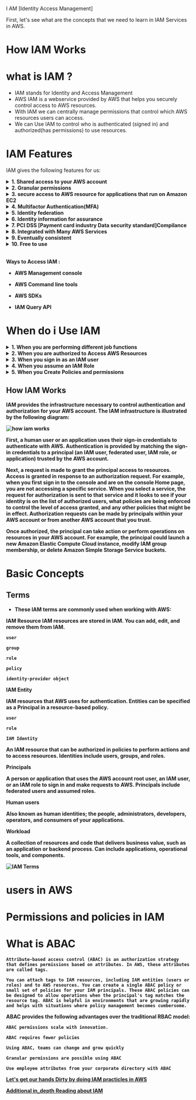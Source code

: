 I AM [Identity Access Management]

First, let's see what are the concepts that we need to learn in IAM Services in AWS.

# How IAM Works

# what is IAM ?
- IAM stands for Identity and Access Management
- AWS IAM is a webservice provided by AWS that helps you securely control access to AWS resources.
- With IAM we can centrally manage permissions that control which AWS resources users can access.
- We can Use IAM to control who is authenticated (signed in) and authorized(has permissions) to use resources.

# IAM Features
IAM gives the following features for us:
<details><summary><b>1. Shared access to your AWS account</summary><br><b>

    You can grant other people permission to administer and use resources in your AWS account without having to share your password or access key.
</details>

<details>
<summary>2. Granular permissions</summary><b>

    You can grant other people permission to administer and use resources in your AWS account without having to share your password or access key. EX: We might allow some users complete access to EC2, S3,Redshift etc. But, for other users, we can allow read-only permission to S3 buckets, only administrator access to some ec2 instances or acces to only billing information etc.
</details>
<details><summary>3. secure access to AWS resource for applications that run on Amazon EC2</summary> <br><b>

    You can use IAM features to securely provide credentials for applications that run on EC2 instances. These credentials provide permissions for your application to access other AWS resources. Examples include S3 buckets and DynamoDB tables.

</details>
<details>
<summary>
4. Multifactor Authentication(MFA)</summary><br><b>
    
    You can add two-factor authentication to your account and to individual users for extra security. With MFA you or your users must provide not only a password or access key to work with your account, but also a code from a specially configured device  
</details>
<details><summary>5. Identity federation</summary><br><>
    
    You can allow users who already have passwords elsewhere—for example, in your corporate network or with an internet identity provider—to get temporary access to your AWS account.
</details>
<details><summary>6. Identity information for assurance
</summary><br><b>


    If you use AWS CloudTrail, you receive log records that include information about those who made requests for resources in your account. That information is based on IAM identities.
</details>
<details><summary>
7. PCI DSS [Payment card industry Data security standard]Compilance</summary><br><b>
   
   
    IAM supports the processing, storage, and transmission of credit card data by a merchant or service provider, and has been validated as being compliant with Payment Card Industry (PCI) Data Security Standard (DSS).
</details>
<details><summary>
8. Integrated with Many AWS Services</summary><br><b> 


[List of services we can integrate with IAM](https://docs.aws.amazon.com/IAM/latest/UserGuide/reference_aws-services-that-work-with-iam.html)
   </details>
<details><summary>
9.  Eventually consistent</summary><br><b>
    
    IAM, like many other AWS services, is eventually consistent. IAM achieves high availability by replicating data across multiple servers within Amazon's data centers around the world. If a request to change some data is successful, the change is committed and safely stored. However, the change must be replicated across IAM, which can take some time

    But, AWs itself recommends us to do not include such IAM changes in the critical, high-availability code paths of your application. Instead, make IAM changes in a separate initialization or setup routine that you run less frequently.
</details>

<details><summary>
10.     Free to use</summary><br><b>
    
        AWS IAM and AWS Security Token Service(AWS STS) are features of your AWS account offered at no additional charge. You are charged only when accessing other AWS services using Your IAM users or AWS STS temporary security credentials.

</details> </br>

Ways to Access IAM :

- **AWS Management console**

- **AWS Command line tools**

- **AWS SDKs**

- **IAM Query API**

# When do i Use IAM
<details><summary>1. When you are performing different job functions</summary><br><b>

    AWS Identity and Access Management is a core infrastructure service that provides the foundation for access control based on identities within AWS. You use IAM every time you access your AWS account.

    How you use IAM differs, depending on the work that you do in AWS.

        we can use IAM in 3 different ways as an user, 
        1. Service user 2. Service Administrator 3. IAM Administrator
</details>
<details><summary>2. When you are authorized to Access AWS Resources</summary><br><b>

    Authentication is how you sign in to AWS using your identity credentials. You must be authenticated (signed in to AWS) as the AWS account root user, as an IAM user, or by assuming an IAM role.

    You can sign in to AWS as a federated identity by using credentials provided through an identity source.

</details>
<details><summary>3. When you sign in as an IAM user</summary><br><b>
   
    An IAM user is an identity within your AWS account that has specific permissions for a single person or application. Where possible, we recommend relying on temporary credentials instead of creating IAM users who have long-term credentials such as passwords and access keys. However, if you have specific use cases that require long-term credentials with IAM users, AWS recommend that you rotate access keys.

    An IAM group is an identity that specifies a collection of IAM users. You can't sign in as a group. You can use groups to specify permissions for multiple users at a time. Groups make permissions easier to manage for large sets of users. For example, you could have a group named IAMAdmins and give that group permissions to administer IAM resources.

    Users are different from roles. A user is uniquely associated with one person or application, but a role is intended to be assumable by anyone who needs it. Users have permanent long-term credentials, but roles provide temporary credentials. 

</details>
<details><summary>4. When you assume an IAM Role</summary><br><b>

    An IAM role is an identity within your AWS account that has specific permissions. It is similar to an IAM user, but is not associated with a specific person. You can temporarily assume an IAM role in the AWS Management Console by switching roles. You can assume a role by calling an AWS CLI or AWS API operation or by using a custom URL

    IAM roles with temporary credentials are useful in the following situations:
        - Federated user access
        - Temporary IAM user permissions
        - Cross-account access
        - Cross-service access
            A service might do this using the calling principal's permissions,using a service role, or using a service-linked role. 
       - Applications running on Amazon EC2
</details>
<details><summary>5. When you Create Policies and permissions</summary><br><b>

    You grant permissions to a user by creating a policy, which is a document that lists the actions that a user can perform and the resources those actions can affect. Any actions or resources that are not explicitly allowed are denied by default. Policies can be created and attached to principals (users, groups of users, roles assumed by users, and resources).

    These policies are used with an IAM role:
        Trust policy : Defines which principals can assume the role, and under which conditions. A trust policy is a specific type of resource-based policy for IAM roles. A role can have only one trust policy.

        Identity-based policies (inline and managed) – These policies define the permissions that the user of the role is able to perform (or is denied from performing), and on which resources.
</details>


## How IAM Works

IAM provides the infrastructure necessary to control authentication and authorization for your AWS account. The IAM infrastructure is illustrated by the following diagram:

![how iam works](/images/HOW-IAM-Works.png)

First, a human user or an application uses their sign-in credentials to authenticate with AWS. Authentication is provided by matching the sign-in credentials to a principal (an IAM user, federated user, IAM role, or application) trusted by the AWS account.

Next, a request is made to grant the principal access to resources. Access is granted in response to an authorization request. For example, when you first sign in to the console and are on the console Home page, you are not accessing a specific service. When you select a service, the request for authorization is sent to that service and it looks to see if your identity is on the list of authorized users, what policies are being enforced to control the level of access granted, and any other policies that might be in effect. Authorization requests can be made by principals within your AWS account or from another AWS account that you trust.

Once authorized, the principal can take action or perform operations on resources in your AWS account. For example, the principal could launch a new Amazon Elastic Compute Cloud instance, modify IAM group membership, or delete Amazon Simple Storage Service buckets.

# Basic Concepts

## Terms

- These IAM terms are commonly used when working with AWS:

IAM Resource
IAM resources are stored in IAM. You can add, edit, and remove them from IAM.

    user

    group

    role

    policy

    identity-provider object

IAM Entity

IAM resources that AWS uses for authentication. Entities can be specified as a Principal in a resource-based policy.

    user

    role

    IAM Identity

An IAM resource that can be authorized in policies to perform actions and to access resources. Identities include users, groups, and roles.

Principals

A person or application that uses the AWS account root user, an IAM user, or an IAM role to sign in and make requests to AWS. Principals include federated users and assumed roles.

Human users

Also known as human identities; the people, administrators, developers, operators, and consumers of your applications.

Workload

A collection of resources and code that delivers business value, such as an application or backend process. Can include applications, operational tools, and components.

![IAM Terms](/images/iam-terms.png)

# users in AWS

# Permissions and policies in IAM

# What is ABAC
    
    Attribute-based access control (ABAC) is an authorization strategy that defines permissions based on attributes. In AWS, these attributes are called tags. 
    
    You can attach tags to IAM resources, including IAM entities (users or roles) and to AWS resources. You can create a single ABAC policy or small set of policies for your IAM principals. These ABAC policies can be designed to allow operations when the principal's tag matches the resource tag. ABAC is helpful in environments that are growing rapidly and helps with situations where policy management becomes cumbersome.

ABAC provides the following advantages over the traditional RBAC model:

    ABAC permissions scale with innovation.

    ABAC requires fewer policies

    Using ABAC, teams can change and grow quickly

    Granular permissions are possible using ABAC

    Use employee attributes from your corporate directory with ABAC

[Let's get our hands Dirty by doing IAM practicles in AWS](https://docs.aws.amazon.com/IAM/latest/UserGuide/getting-started.html#getting-started-prereqs)    


[Additional in_depth Reading about IAM](https://docs.aws.amazon.com/IAM)
